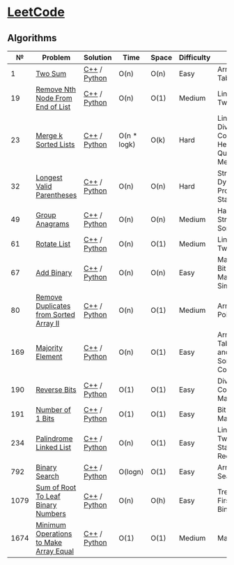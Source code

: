 # [LeetCode](https://leetcode.com/problemset/all/)

## Algorithms

|  №  |  Problem  |  Solution  |  Time  |  Space  |  Difficulty  |  Note  |
|-----|-----------|------------|--------|---------|--------------|--------|
|  1  |  [Two Sum](https://leetcode.com/problems/two-sum/)  |  [C++](C++/two-sum.cpp) / [Python](Python/two-sum.py)  |  O(n)  |  O(n)  |  Easy  |  Array, Hash Table  |
|  19  |  [Remove Nth Node From End of List](https://leetcode.com/problems/remove-nth-node-from-end-of-list/)  |  [C++](C++/remove-nth-node-from-end-of-list.cpp) / [Python](Python/remove-nth-node-from-end-of-list.py)  |  O(n)  |  O(1)  |  Medium  |  Linked List, Two Pointers  |
|  23  |  [Merge k Sorted Lists](https://leetcode.com/problems/merge-k-sorted-lists/)  |  [C++](C++/merge-k-sorted-lists.cpp) / [Python](Python/merge-k-sorted-lists.py)  |  O(n * logk)  |  O(k)  |  Hard  |  Linked List, Divide and Conquer, Heap (Priority Queue), Merge Sort  |
|  32  |  [Longest Valid Parentheses](https://leetcode.com/problems/longest-valid-parentheses/)  |  [C++](C++/longest-valid-parentheses.cpp) / [Python](Python/longest-valid-parentheses.py)  |  O(n)  |  O(n)  |  Hard  |  String, Dynamic Programming, Stack  |
|  49  |  [Group Anagrams](https://leetcode.com/problems/group-anagrams/)  |  [C++](C++/group-anagrams.cpp) / [Python](Python/group-anagrams.py)  |  O(n)  |  O(n)  |  Medium  |  Hash Table, String, Sorting  |
|  61  |  [Rotate List](https://leetcode.com/problems/rotate-list/)  |  [C++](C++/rotate-list.cpp) / [Python](Python/rotate-list.py)  |  O(n)  |  O(1)  |  Medium  |  Linked List, Two Pointers  |
|  67  |  [Add Binary](https://leetcode.com/problems/add-binary/)  |  [C++](C++/add-binary.cpp) / [Python](Python/add-binary.py)  |  O(n)  |  O(n)  |  Easy  |  Math, String, Bit Manipulation, Simulation  |
|  80  |  [Remove Duplicates from Sorted Array II](https://leetcode.com/problems/remove-duplicates-from-sorted-array-ii/)  |  [C++](C++/remove-duplicates-from-sorted-array-ii.cpp) / [Python](Python/remove-duplicates-from-sorted-array-ii.py)  |  O(n)  |  O(1)  |  Medium  |  Array, Two Pointers  |
|  169  |  [Majority Element](https://leetcode.com/problems/majority-element/)  |  [C++](C++/majority-element.cpp) / [Python](Python/majority-element.py)  |  O(n)  |  O(1)  |  Easy  |  Array, Hash Table, Divide and Conquer, Sorting, Counting  |
|  190  |  [Reverse Bits](https://leetcode.com/problems/reverse-bits/)  |  [C++](C++/reverse-bits.cpp) / [Python](Python/reverse-bits.py)  |  O(1)  |  O(1)  |  Easy  |  Divide and Conquer, Bit Manipulation  |
|  191  |  [Number of 1 Bits](https://leetcode.com/problems/number-of-1-bits/)  |  [C++](C++/number-of-1-bits.cpp) / [Python](Python/number-of-1-bits.py)  |  O(1)  |  O(1)  |  Easy  |  Bit Manipulation  |
|  234  |  [Palindrome Linked List](https://leetcode.com/problems/palindrome-linked-list/)  |  [C++](C++/palindrome-linked-list.cpp) / [Python](Python/palindrome-linked-list.py)  |  O(n)  |  O(1)  |  Easy  |  Linked List, Two Pointers, Stack, Recursion  |
|  792  |  [Binary Search](https://leetcode.com/problems/binary-search/)  |  [C++](C++/binary-search.cpp) / [Python](Python/binary-search.py)  |  O(logn)  |  O(1)  |  Easy  |  Array, Binary Search  |
|  1079  |  [Sum of Root To Leaf Binary Numbers](https://leetcode.com/problems/sum-of-root-to-leaf-binary-numbers)  |  [C++](C++/sum-of-root-to-leaf-binary-numbers.cpp) / [Python](Python/sum-of-root-to-leaf-binary-numbers.py)  |  O(n)  |  O(h)  |  Easy  |  Tree, Depth-First Search, Binary Tree  |
|  1674  |  [Minimum Operations to Make Array Equal](https://leetcode.com/problems/minimum-operations-to-make-array-equal/)  |  [C++](C++/minimum-operations-to-make-array-equal.cpp) / [Python](Python/minimum-operations-to-make-array-equal.py)  |  O(1)  |  O(1)  |  Medium  |  Math  |
